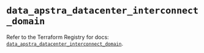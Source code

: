 # `data_apstra_datacenter_interconnect_domain`

Refer to the Terraform Registry for docs: [`data_apstra_datacenter_interconnect_domain`](https://registry.terraform.io/providers/juniper/apstra/0.94.0/docs/data-sources/datacenter_interconnect_domain).
